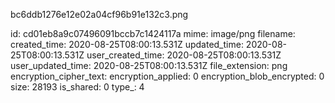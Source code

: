 bc6ddb1276e12e02a04cf96b91e132c3.png

id: cd01eb8a9c07496091bccb7c1424117a
mime: image/png
filename: 
created_time: 2020-08-25T08:00:13.531Z
updated_time: 2020-08-25T08:00:13.531Z
user_created_time: 2020-08-25T08:00:13.531Z
user_updated_time: 2020-08-25T08:00:13.531Z
file_extension: png
encryption_cipher_text: 
encryption_applied: 0
encryption_blob_encrypted: 0
size: 28193
is_shared: 0
type_: 4